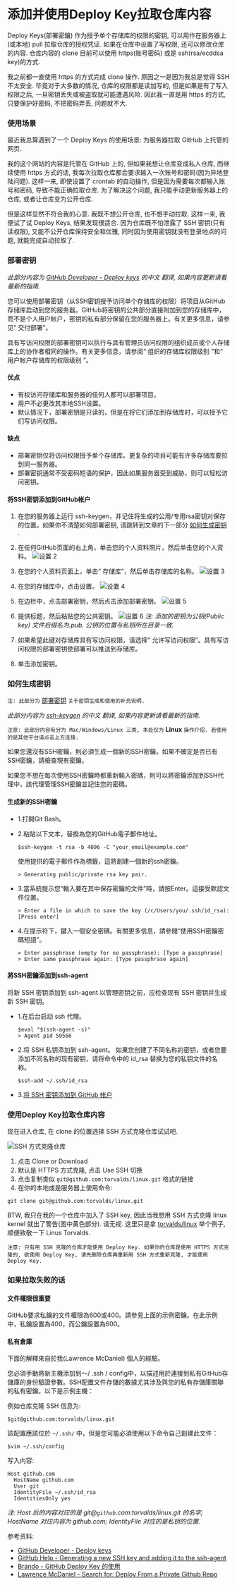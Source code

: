 

# 添加并使用Deploy Key拉取仓库内容

Deploy Keys(部署密鑰) 作为授予单个存储库的权限的密钥, 可以用作在服务器上(或本地) pull 拉取仓库的授权凭证. 如果在仓库中设置了写权限, 还可以修改仓库的内容. 仓库内容的 clone 目前可以使用 https(账号密码) 或是 ssh(rsa/ecddsa key)的方式.

我之前都一直使用 https 的方式完成 clone 操作. 原因之一是因为我总是觉得 SSH 不太安全. 毕竟对于大多数的情况, 仓库的权限都是读加写的, 但是如果是有了写入权限之后, 一旦密钥丢失或被盗取就可能遭遇风险. 因此我一直是用 https 的方式, 只要保护好密码, 不把密码弄丢, 问题就不大.

### 使用场景

最近我总算遇到了一个 Deploy Keys 的使用场景: 为服务器拉取 GitHub 上托管的网页.

我的这个网站的内容是托管在 GitHub 上的, 但如果我想让仓库变成私人仓库, 而继续使用 https 方式的话, 我每次拉取仓库都会要求输入一次账号和密码(因为异地登陆问题). 这样一来, 即使设置了 crontab 的自动操作, 但是因为需要每次都输入账号和密码, 导致不能正确拉取仓库. 为了解决这个问题, 我只能手动更新服务器上的仓库, 或者让仓库变为公开仓库.

但是这样显然不符合我的心意. 我既不想公开仓库, 也不想手动拉取. 这样一来, 我便试了试 Deploy Keys, 结果发现很适合. 因为仓库既不怕泄露了 SSH 密钥(只有读权限), 又能不公开仓库保持安全和优雅, 同时因为使用密钥就没有登录地点的问题, 就能完成自动拉取了.

### 部署密钥

_此部分内容为 [GitHub Developer - Deploy keys](https://developer.github.com/v3/guides/managing-deploy-keys/#deploy-keys) 的中文 翻译, 如果内容更新请看最新的指南._

您可以使用部署密钥（从SSH密钥授予访问单个存储库的权限）将项目从GitHub存储库启动到您的服务器。GitHub将密钥的公共部分直接附加到您的存储库中，而不是个人用户帐户，密钥的私有部分保留在您的服务器上。有关更多信息，请参见“ 交付部署”。

具有写访问权限的部署密钥可以执行与具有管理员访问权限的组织成员或个人存储库上的协作者相同的操作。有关更多信息，请参阅“ 组织的存储库权限级别 ”和“ 用户帐户存储库的权限级别 ”。

#### 优点

*   有权访问存储库和服务器的任何人都可以部署项目。
*   用户不必更改其本地SSH设置。
*   默认情况下，部署密钥是只读的，但是在将它们添加到存储库时，可以授予它们写访问权限。

#### 缺点

*   部署密钥仅将访问权限授予单个存储库。更复杂的项目可能有许多存储库要拉到同一服务器。
*   部署密钥通常不受密码短语的保护，因此如果服务器受到威胁，则可以轻松访问密钥。

#### 将SSH密钥添加到GitHub帐户

1.  在您的服务器上运行 ssh-keygen，并记住将生成的公用/专用rsa密钥对保存的位置。如果你不清楚如何部署密钥, 请跳转到文章的下一部分 [如何生成密钥](#%E5%A6%82%E4%BD%95%E7%94%9F%E6%88%90%E5%AF%86%E9%92%A5) .
    
2.  在任何GitHub页面的右上角，单击您的个人资料照片，然后单击您的个人资料。 ![设置 2](aPhotos/1655189670-9361b07d3cdf3569a4fae58e5864bab7.png)
    
3.  在您的个人资料页面上，单击“ 存储库”，然后单击存储库的名称。 ![设置 3](aPhotos/1655189670-505dc97613d2446a68f8ebc43c9ca90d.png)
    
4.  在您的存储库中，点击设置。 ![设置 4](aPhotos/1655189670-675fc93871f493c2bccf7539c7368c62.png)
    
5.  在边栏中，点击部署密钥，然后点击添加部署密钥。 ![设置 5](aPhotos/1655189670-357ba11626ae64e1288af87f0849e275.png)
    
6.  提供标题，然后粘贴您的公共密钥。 ![设置 6](aPhotos/1655189670-93c60973f2bfe6568745db3bf403aa93.png) _注: 添加的密钥为公钥(Public key) 文件后缀名为.pub. 公钥的位置与私钥所在目录一致._
    
7.  如果希望此键对存储库具有写访问权限，请选择“ 允许写访问权限”。具有写访问权限的部署密钥使部署可以推送到存储库。
    
8.  单击添加密钥。
    

### 如何生成密钥

`注: 此部分为` [部署密钥](#%E9%83%A8%E7%BD%B2%E5%AF%86%E9%92%A5) `关于密钥生成和使用的补充说明.`

_此部分内容为 [ssh-keygen](https://help.github.com/en/github/authenticating-to-github/generating-a-new-ssh-key-and-adding-it-to-the-ssh-agent#generating-a-new-ssh-key) 的中文 翻译, 如果内容更新请看最新的指南._

`注意: 此部分内容有分为 Mac/Windows/Linux 三类, 本处仅为` **Linux** `操作介绍. 若使用的是其他平台请点击上方连接.`

如果您還沒有SSH密鑰，則必須生成一個新的SSH密鑰。如果不確定是否已有SSH密鑰，請檢查現有密鑰。

如果您不想在每次使用SSH密鑰時都重新輸入密碼，則可以將密鑰添加到SSH代理中，該代理管理SSH密鑰並記住您的密碼。

#### 生成新的SSH密鑰

*   1.打開Git Bash。
    
*   2.粘貼以下文本，替換為您的GitHub電子郵件地址。
    
    ```plain
    $ssh-keygen -t rsa -b 4096 -C "your_email@example.com"
    ```
    
    使用提供的電子郵件作為標籤，這將創建一個新的ssh密鑰。
    
    ```plain
    > Generating public/private rsa key pair.
    ```
    
*   3.當系統提示您“輸入要在其中保存密鑰的文件”時，請按Enter。這接受默認文件位置。
    
    ```plain
    > Enter a file in which to save the key (/c/Users/you/.ssh/id_rsa):[Press enter]
    ```
    
*   4.在提示符下，鍵入一個安全密碼。有關更多信息，請參閱“使用SSH密鑰密碼短語”。
    
    ```plain
    > Enter passphrase (empty for no passphrase): [Type a passphrase]
    > Enter same passphrase again: [Type passphrase again]
    ```
    

#### 將SSH密鑰添加到ssh-agent

将新 SSH 密钥添加到 ssh-agent 以管理密钥之前，应检查现有 SSH 密钥并生成新 SSH 密钥。

*   1.在后台启动 ssh 代理。
    
    ```plain
    $eval "$(ssh-agent -s)"
    > Agent pid 59566
    ```
    
*   2.将 SSH 私钥添加到 ssh-agent。 如果您创建了不同名称的密钥，或者您要添加不同名称的现有密钥，请将命令中的 id\_rsa 替换为您的私钥文件的名称。
    
    ```plain
    $ssh-add ~/.ssh/id_rsa
    ```
    
*   3.[将 SSH 密钥添加到 GitHub 帐户](#%E5%B0%86SSH%E5%AF%86%E9%92%A5%E6%B7%BB%E5%8A%A0%E5%88%B0GitHub%E5%B8%90%E6%88%B7)
    

### 使用Deploy Key拉取仓库内容

现在进入仓库, 在 clone 的位置选择 SSH 方式克隆仓库试试吧.

![SSH 方式克隆仓库](aPhotos/1655189670-bfdf54650a9d3cd8ce555eb7f024dfb3.webp)

1.  点击 Clone or Download
2.  默认是 HTTPS 方式克隆, 点击 Use SSH 切换
3.  点击复制类似 `git@github.com:torvalds/linux.git` 格式的链接
4.  在你的本地或是服务器上使用命令:

```plain
git clone git@github.com:torvalds/linux.git
```

BTW, 我只在我的一个仓库中加入了 SSH key, 因此当我想用 SSH 方式克隆 linux kernel 就出了警告(图中黄色部分). 请无视. 这里只是拿 [torvalds/linux](https://github.com/torvalds/linux) 举个例子, 顺便致敬一下 Linus Torvalds.

`注意: 只有用 SSH 克隆的仓库才能使用 Deploy Key. 如果你的仓库是使用 HTTPS 方式克隆的, 欲使用 Deploy Key, 请先删除仓库再重新用 SSH 方式重新克隆, 才能使用 Deploy Key.`

### 如果拉取失败的话

#### 文件權限很重要

GitHub要求私鑰的文件權限為600或400。請參見上面的示例密鑰。在此示例中，私鑰設置為400，而公鑰設置為600。

#### 私有倉庫

下面的解釋來自於我(Lawrence McDaniel) 個人的經驗。

您必須手動將新主機添加到〜/ .ssh / config中，以描述用於連接到私有GitHub存儲庫的身份驗證參數。SSH配置文件存儲的數據尤其涉及與您的私有存儲庫關聯的私有密鑰。以下是示例主機：

例如仓库克隆 SSH 信息为:

```plain
$git@github.com:torvalds/linux.git
```

該配置應該位於 `~/.ssh/` 中，但是您可能必須使用以下命令自己創建此文件：

```plain
$vim ~/.ssh/config
```

写入内容:

```plain
Host github.com
  HostName github.com
  User git
  IdentityFile ~/.ssh/id_rsa
  IdentitiesOnly yes
```

_注: Host 后的内容对应的是 git@`github`.com:torvalds/linux.git 的名字; HostName 对应内容为 github.com; IdentityFile 对应的是私钥的位置._

参考资料:

*   [GitHub Developer - Deploy keys](https://developer.github.com/v3/guides/managing-deploy-keys/#deploy-keys)
*   [GitHub Help - Generating a new SSH key and adding it to the ssh-agent](https://help.github.com/en/github/authenticating-to-github/generating-a-new-ssh-key-and-adding-it-to-the-ssh-agent#generating-a-new-ssh-key)
*   [Brando - GitHub Deploy Key 的使用](https://www.brando.dev/2019/02/27/GitHub-Deploy-Key-%E7%9A%84%E4%BD%BF%E7%94%A8/)
*   [Lawrence McDaniel - Search for: Deploy From a Private Github Repo](https://blog.lawrencemcdaniel.com/deploy-from-a-private-github-repo/)
